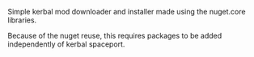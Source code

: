 Simple kerbal mod downloader and installer made using the nuget.core libraries.

Because of the nuget reuse, this requires packages to be added independently of kerbal spaceport.